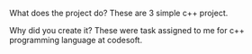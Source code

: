What does the project do?
These are 3 simple c++ project.

Why did you create it?
These were task assigned to me for c++ programming language at codesoft.
